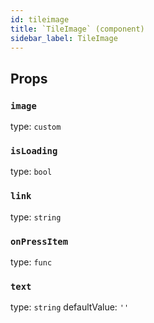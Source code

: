 ```yaml
---
id: tileimage
title: `TileImage` (component)
sidebar_label: TileImage
---
```



Props
-----

### `image`

type: `custom`


### `isLoading`

type: `bool`


### `link`

type: `string`


### `onPressItem`

type: `func`


### `text`

type: `string`
defaultValue: `''`

